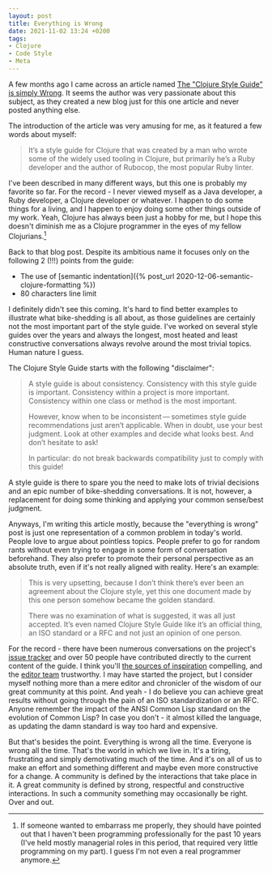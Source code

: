 ```yaml
---
layout: post
title: Everything is Wrong
date: 2021-11-02 13:24 +0200
tags:
- Clojure
- Code Style
- Meta
---
```


A few months ago I came across an article named [The "Clojure Style Guide" is simply Wrong](https://roklenarcic.github.io/posts-output/2019-10-15-clojure-style-guide).
It seems the author was very passionate about this subject, as they created a new blog just for this one article and never posted anything else.

The introduction of the article was very amusing for me, as it featured a few words about myself:

> It’s a style guide for Clojure that was created by a man who wrote some of the widely used tooling in Clojure, but primarily he’s a Ruby developer and the author of Rubocop, the most popular Ruby linter.

I've been described in many different ways, but this one is probably my favorite so far. For the record - I never viewed myself as a Java developer, a Ruby developer, a Clojure developer or whatever. I happen to do some things for a living, and I happen to enjoy doing some other things outside of my work. Yeah, Clojure has always been just a hobby for me, but I hope this doesn't diminish me as a Clojure programmer in the eyes of my fellow Clojurians.[^1]

Back to that blog post. Despite its ambitious name it focuses only on the following 2 (!!!) points from the guide:

* The use of [semantic indentation]({% post_url 2020-12-06-semantic-clojure-formatting %})
* 80 characters line limit

I definitely didn't see this coming. It's hard to find better examples to illustrate what bike-shedding is all about, as those guidelines are certainly not the most important part of the style guide. I've worked on several style guides
over the years and always the longest, most heated and least constructive conversations always revolve around the most trivial topics. Human nature I guess.

The Clojure Style Guide starts with the following "disclaimer":

> A style guide is about consistency. Consistency with this style guide is important. Consistency within a project is more important. Consistency within one class or method is the most important.
>
> However, know when to be inconsistent — sometimes style guide recommendations just aren’t applicable. When in doubt, use your best judgment. Look at other examples and decide what looks best. And don’t hesitate to ask!
>
> In particular: do not break backwards compatibility just to comply with this guide!

A style guide is there to spare you the need to make lots of trivial decisions and
an epic number of bike-shedding conversations. It is not, however, a replacement for
doing some thinking and applying your common sense/best judgment.

Anyways, I'm writing this article mostly, because the "everything is wrong" post
is just one representation of a common problem in today's world. People love to
argue about pointless topics. People prefer to go for random rants without even
trying to engage in some form of conversation beforehand. They also prefer to
promote their personal perspective as an absolute truth, even if it's not really
aligned with reality. Here's an example:

> This is very upsetting, because I don’t think there’s ever been an agreement about the Clojure style, yet this one document made by this one person somehow became the golden standard.
>
> There was no examination of what is suggested, it was all just accepted. It’s even named Clojure Style Guide like it’s an official thing, an ISO standard or a RFC and not just an opinion of one person.

For the record - there have been numerous conversations on the project's [issue tracker](https://github.com/bbatsov/clojure-style-guide) and over 50 people have
contributed directly to the current content of the guide. I think you'll [the sources of inspiration](https://guide.clojure.style/#sources-of-inspiration) compelling, and
the [editor team](https://guide.clojure.style/#editor-team) trustworthy. I may have started the project, but I consider myself nothing more than a mere editor and chronicler
of the wisdom of our great community at this point. And yeah - I do believe you can achieve great results without going through the pain of an ISO standardization or an RFC. Anyone remember
the impact of the ANSI Common Lisp standard on the evolution of Common Lisp? In case you don't - it almost killed the language, as updating the damn standard is way too hard and expensive.

But that's besides the point. Everything is wrong all the time. Everyone is wrong all the time. That's the world in which we live in.
It's a tiring, frustrating and simply demotivating much of the time. And it's on all of us to make an effort and something different and maybe even more constructive for a change.
A community is defined by the interactions that take place in it. A great community is defined by strong, respectful and constructive interactions. In such a community something may occasionally be right. Over and out.

[^1]: If someone wanted to embarrass me properly, they should have pointed out that I haven't been programming professionally for the past 10 years (I've held mostly managerial roles in this period, that required very little programming on my part). I guess I'm not even a real programmer anymore.
